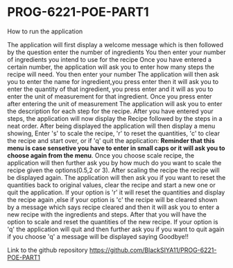 # PROG-6221-POE-PART1
How to run the application

The application will first display a welcome message which is then followed by the question enter the number of ingredients 
You then enter your number of ingredients you intend to use for the recipe
Once you have entered a certain number, the application will ask you to enter how many steps the recipe will need.
You then enter your number 
The application will then ask you to enter the name for ingredient,you press enter then it will ask you to enter the quantity of that ingredient, you press enter and it will as you to enter the unit of measurement for that ingredient. 
Once you press enter after entering the unit of measurement 
The application will ask you to enter the description for each step for the recipe.
After you have entered your steps, the application will now display the Recipe followed by the steps in a neat order.
After being displayed the application will then display a menu showing, Enter 's' to scale the recipe, 'r' to reset the quantities, 'c' to clear the recipe and start over, or if 'q' quit the application:
**Reminder that this menu is case sensetive you have to enter in small caps or it will ask you to choose again from the menu**.
Once you choose scale recipe, the application will then further ask you by how much do you want to scale the recipe given the options(0.5,2 or 3).
After scaling the recipe the recipe will be displayed again.
The application will then ask you if you want to reset the quantities back to original values, clear the recipe and start a new one or quit the application. 
If your option is 'r' it will reset the quantities and display the recipe again ,else if your option is 'c' the recipe will be cleared shown by a message which says recipe cleared and then it will ask you to enter a new recipe with the ingredients and steps.
After that you will have the option to scale and reset the quantities of the new recipe.
If your option is 'q' the application will quit and then further ask you if you want to quit again if you choose 'q' a message will be displayed saying Goodbye!!

Link to the github repository
https://github.com/BlackSIYA11/PROG-6221-POE-PART1
